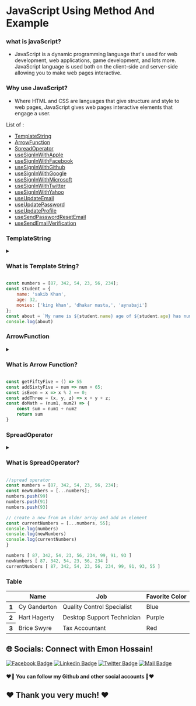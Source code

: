# JavaScript Using Method And Example

### what is javaScript?
- JavaScript is a dynamic programming language that's used for web development, web applications, game development, and lots more. JavaScript language is used both on the client-side and server-side allowing you to make web pages interactive.
### Why use JavaScript?
- Where HTML and CSS are languages that give structure and style to web pages, JavaScript gives web pages interactive elements that engage a user.


List of :

- [TemplateString](#TemplateString)
- [ArrowFunction](#ArrowFunction)
- [SpreadOperator](#SpreadOperator)
- [useSignInWithApple](#usesigninwithapple)
- [useSignInWithFacebook](#usesigninwithfacebook)
- [useSignInWithGithub](#usesigninwithgithub)
- [useSignInWithGoogle](#usesigninwithgoogle)
- [useSignInWithMicrosoft](#usesigninwithmicrosoft)
- [useSignInWithTwitter](#usesigninwithtwitter)
- [useSignInWithYahoo](#usesigninwithyahoo)
- [useUpdateEmail](#useupdateemail)
- [useUpdatePassword](#useupdatepassword)
- [useUpdateProfile](#useupdateprofile)
- [useSendPasswordResetEmail](#usesendpasswordresetemail)
- [useSendEmailVerification](#usesendemailverification)

### TemplateString
<details>
<summary>
  <h3>What is Template String?</h3>
</summary>
<br >
- Template String is
</details>

```js
const numbers = [87, 342, 54, 23, 56, 234];
const student = {
    name: 'sakib Khan',
    age: 32,
    movies: ['king khan', 'dhakar masta,', 'aynabaji']
};
const about = `My name is ${student.name} age of ${student.age} has number ${numbers[2]} also liked mvies ${student.movies[2]}`;
console.log(about)
```

### ArrowFunction
<details>
<summary>
  <h3>What is Arrow Function?</h3>
</summary>
<br >
- Arrow Function is
</details>

```js
const getFiftyFive = () => 55
const addSixtyFive = num => num + 65;
const isEven = x => x % 2 == 0;
const addThree = (x, y, z) => x + y + z;
const doMath = (num1, num2) => {
    const sum = num1 + num2
    return sum
}
```
### SpreadOperator
<details>
<summary>
  <h3>What is SpreadOperator?</h3>
</summary>
<br >
- Spread Operatorn is
</details>

```js
//spread operator
const numbers = [87, 342, 54, 23, 56, 234];
const newNumbers = [...numbers];
numbers.push(99)
numbers.push(91)
numbers.push(93)

// create a new from an older array and add an element
const currentNumbers = [...numbers, 55];
console.log(numbers)
console.log(newNumbers)
console.log(currentNumbers)
}

numbers [ 87, 342, 54, 23, 56, 234, 99, 91, 93 ]
newNumbers [ 87, 342, 54, 23, 56, 234 ]
currentNumbers [ 87, 342, 54, 23, 56, 234, 99, 91, 93, 55 ]
```


### Table
<div class="overflow-x-auto">
  <table class="table w-full">
    <!-- head -->
    <thead>
      <tr>
        <th></th>
        <th>Name</th>
        <th>Job</th>
        <th>Favorite Color</th>
      </tr>
    </thead>
    <tbody>
      <!-- row 1 -->
      <tr>
        <th>1</th>
        <td>Cy Ganderton</td>
        <td>Quality Control Specialist</td>
        <td>Blue</td>
      </tr>
      <!-- row 2 -->
      <tr>
        <th>2</th>
        <td>Hart Hagerty</td>
        <td>Desktop Support Technician</td>
        <td>Purple</td>
      </tr>
      <!-- row 3 -->
      <tr>
        <th>3</th>
        <td>Brice Swyre</td>
        <td>Tax Accountant</td>
        <td>Red</td>
      </tr>
    </tbody>
  </table>
</div>



## 🌐 Socials: Connect with Emon Hossain!

[![Facebook Badge](https://img.shields.io/badge/Facebook-1877F2?style=for-the-badge&logo=facebook&logoColor=white)](https://fb.com/emonhossain6) [![Linkedin Badge](https://img.shields.io/badge/LinkedIn-0077B5?style=for-the-badge&logo=linkedin&logoColor=white)](https://www.linkedin.com/in/emon007iu/) [![Twitter Badge](https://img.shields.io/badge/Twitter-1DA1F2?style=for-the-badge&logo=twitter&logoColor=white)](https://twitter.com/@emon_hossain7) [![Mail Badge](https://img.shields.io/badge/Gmail-D14836?style=for-the-badge&logo=gmail&logoColor=white)](mailto:emon.hossain.wd@gmail.com)

<h4>❤️🤔 You can follow my Github and other social accounts 🤔❤️</h4>
<h2>❤️ Thank you very much! ❤️</h2>
